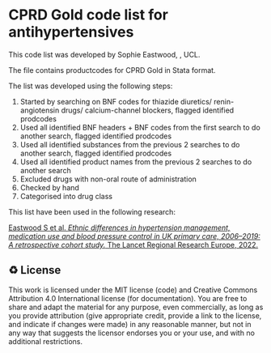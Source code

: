 # CPRD Gold code list for antihypertensives

This code list was developed by Sophie Eastwood, , UCL.

The file contains productcodes for CPRD Gold in Stata format. 

The list was developed using the following steps:
1)	Started by searching on BNF codes for thiazide diuretics/ renin-angiotensin drugs/ calcium-channel blockers, flagged identified prodcodes
2)	Used all identified BNF headers + BNF codes from the first search to do another search, flagged identified prodcodes
3)	Used all identified substances from the previous 2 searches to do another search, flagged identified prodcodes
4)	Used all identified product names from the previous 2 searches to do another search
5)	Excluded drugs with non-oral route of administration 
6)	Checked by hand
7)	Categorised into drug class

This list have been used in the following research:

[Eastwood S et al. *Ethnic differences in hypertension management, medication use and blood pressure control in UK primary care, 2006–2019: A retrospective cohort study.* The Lancet Regional Research Europe, 2022.](https://www.thelancet.com/journals/lanepe/article/PIIS2666-7762(22)00253-8/fulltext)


♻️ License
---

This work is licensed under the MIT license (code) and Creative Commons Attribution 4.0 International license (for documentation).
You are free to share and adapt the material for any purpose, even commercially,
as long as you provide attribution (give appropriate credit, provide a link to the license,
and indicate if changes were made) in any reasonable manner, but not in any way that suggests the
licensor endorses you or your use, and with no additional restrictions.
